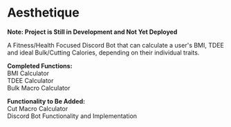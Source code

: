 # Aesthetique 

**Note: Project is Still in Development and Not Yet Deployed**  

A Fitness/Health Focused Discord Bot that can calculate a user's BMI, TDEE and ideal Bulk/Cutting Calories, depending on their individual traits.  

**Completed Functions:**     
BMI Calculator    
TDEE Calculator  
Bulk Macro Calculator  

**Functionality to Be Added:**     
Cut Macro Calculator  
Discord Bot Functionality and Implementation  